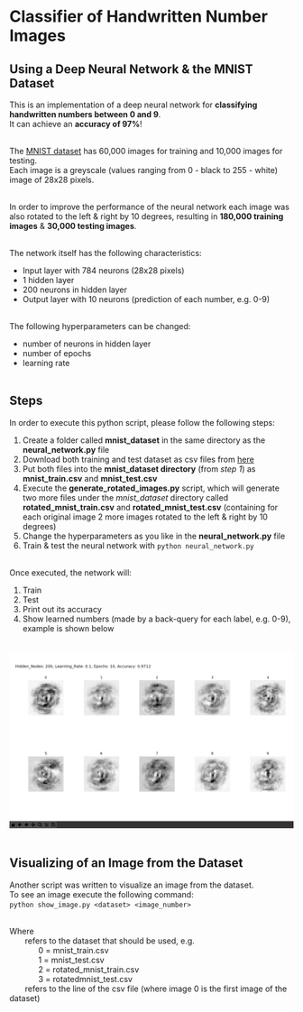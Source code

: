 # Classifier of Handwritten Number Images
## Using a Deep Neural Network & the MNIST Dataset

This is an implementation of a deep neural network for <b>classifying handwritten numbers between 0 and 9</b>.<br>
It can achieve an <b>accuracy of 97%</b>!<br><br>

The [MNIST dataset](http://yann.lecun.com/exdb/mnist/) has 60,000 images for training and 10,000 images for testing.<br>
Each image is a greyscale (values ranging from 0 - black to 255 - white) image of 28x28 pixels.
<br><br>

In order to improve the performance of the neural network each image was also rotated to the left & right by 10 degrees, resulting in <b>180,000 training images</b> & <b>30,000 testing images</b>.<br><br>

The network itself has the following characteristics:<br>
- Input layer with 784 neurons (28x28 pixels)
- 1 hidden layer
- 200 neurons in hidden layer
- Output layer with 10 neurons (prediction of each number, e.g. 0-9)
<br><br>

The following hyperparameters can be changed:<br>
- number of neurons in hidden layer
- number of epochs
- learning rate
<br><br>

## Steps
In order to execute this python script, please follow the following steps:
<br>
1. Create a folder called <b>mnist_dataset</b> in the same directory as the <b>neural_network.py</b> file
2. Download both training and test dataset as csv files from [here](https://pjreddie.com/projects/mnist-in-csv/)
3. Put both files into the <b>mnist_dataset directory</b> (from <i>step 1</i>) as <b>mnist_train.csv</b> and <b>mnist_test.csv</b>
4. Execute the <b>generate_rotated_images.py</b> script, which will generate two more files under the <i>mnist_dataset</i> directory called <b>rotated_mnist_train.csv</b> and <b>rotated_mnist_test.csv</b> (containing for each original image 2 more images rotated to the left & right by 10 degrees)
5. Change the hyperparameters as you like in the <b>neural_network.py</b> file
6. Train & test the neural network with `python neural_network.py`
<br><br>

Once executed, the network will:
<br>
1. Train 
2. Test 
3. Print out its accuracy
4. Show learned numbers (made by a back-query for each label, e.g. 0-9), example is shown below
<br><br>

![LearnedNumbers](https://github.com/electrifypowr/mnist_neural_network/blob/master/learned_numbers.png)
<br><br>

## Visualizing of an Image from the Dataset
Another script was written to visualize an image from the dataset.<br>
To see an image execute the following command:<br>
```python show_image.py <dataset> <image_number>```

<br>
Where <br>
&nbsp;&nbsp;&nbsp;&nbsp;&nbsp;&nbsp; <b><dataset></b> refers to the dataset that should be used, e.g. 
<br>
&nbsp;&nbsp;&nbsp;&nbsp;&nbsp;&nbsp;&nbsp;&nbsp;&nbsp;&nbsp;&nbsp;&nbsp; 0 = mnist_train.csv
<br>
&nbsp;&nbsp;&nbsp;&nbsp;&nbsp;&nbsp;&nbsp;&nbsp;&nbsp;&nbsp;&nbsp;&nbsp; 1 = mnist_test.csv
<br>
&nbsp;&nbsp;&nbsp;&nbsp;&nbsp;&nbsp;&nbsp;&nbsp;&nbsp;&nbsp;&nbsp;&nbsp; 2 = rotated_mnist_train.csv
<br>
&nbsp;&nbsp;&nbsp;&nbsp;&nbsp;&nbsp;&nbsp;&nbsp;&nbsp;&nbsp;&nbsp;&nbsp; 3 = rotatedmnist_test.csv
<br>
&nbsp;&nbsp;&nbsp;&nbsp;&nbsp;&nbsp; <b><image_number></b> refers to the line of the csv file (where image 0 is the first image of the dataset)
<br><br>










